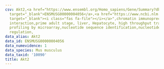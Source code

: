 ```yaml
---
csv: Akt2,<a href="https://www.ensembl.org/Homo_sapiens/Gene/Summary?db=core;g=ENSMUSG00000004056"
  target="_blank">ENSMUSG00000004056</a>,<a href="https://www.ncbi.nlm.nih.gov/pubmed/23834426"
  target="_blank"><i class="fas fa-file"></i></a>",chromatin immunoprecipitation assay,direct
  interaction,prime adult stage, liver, Hepatocyte, high throughput transcription
  profiling by microarray,nucleotide sequence identification,nucleotide sequence identification,transcriptional
  regulation,
data_alias: Akt2
data_id: ENSMUSG00000004056
data_numevidence: 1
data_species: Mus musculus
data_taxid: '10090'
title: Akt2
---
```

